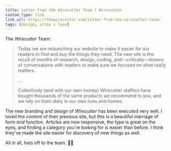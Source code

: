 ```yaml
---
title: Letter from the Wirecutter Team | Wirecutter
custom_type: link
link_url: https://thewirecutter.com/letter-from-the-wirecutter-team/
tags: [design, sites i love]
---
```

The *Wirecutter* Team:

> Today we are relaunching our website to make it easier for our readers to find and buy the things they need. The new site is the result of months of research, design, coding, and—critically—dozens of conversations with readers to make sure we focused on what really matters.
>
>…
>
> Collectively (and with our own money) Wirecutter staffers have bought thousands of the same products we recommend to you, and we rely on them daily in our own lives and homes.

The new branding and design of *Wirecutter* has been executed very well. I loved the *content* of their previous site, but this is a beautiful marriage of form *and* function. Articles are now responsive, the type is great on the eyes, and finding a category you're looking for is easier than before. I think they've made the site easier for discovery of new things as well.

All in all, hats off to the team. 👏🏽